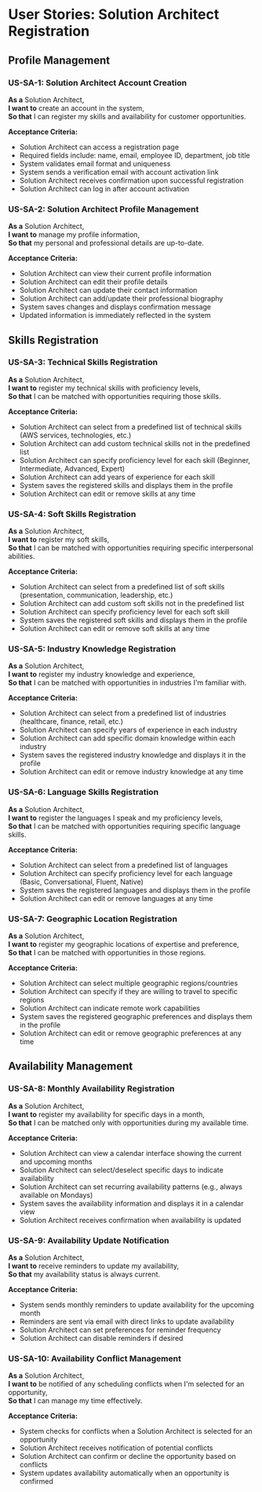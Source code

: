 # User Stories: Solution Architect Registration

## Profile Management

### US-SA-1: Solution Architect Account Creation
**As a** Solution Architect,  
**I want to** create an account in the system,  
**So that** I can register my skills and availability for customer opportunities.

**Acceptance Criteria:**
- Solution Architect can access a registration page
- Required fields include: name, email, employee ID, department, job title
- System validates email format and uniqueness
- System sends a verification email with account activation link
- Solution Architect receives confirmation upon successful registration
- Solution Architect can log in after account activation

### US-SA-2: Solution Architect Profile Management
**As a** Solution Architect,  
**I want to** manage my profile information,  
**So that** my personal and professional details are up-to-date.

**Acceptance Criteria:**
- Solution Architect can view their current profile information
- Solution Architect can edit their profile details
- Solution Architect can update their contact information
- Solution Architect can add/update their professional biography
- System saves changes and displays confirmation message
- Updated information is immediately reflected in the system

## Skills Registration

### US-SA-3: Technical Skills Registration
**As a** Solution Architect,  
**I want to** register my technical skills with proficiency levels,  
**So that** I can be matched with opportunities requiring those skills.

**Acceptance Criteria:**
- Solution Architect can select from a predefined list of technical skills (AWS services, technologies, etc.)
- Solution Architect can add custom technical skills not in the predefined list
- Solution Architect can specify proficiency level for each skill (Beginner, Intermediate, Advanced, Expert)
- Solution Architect can add years of experience for each skill
- System saves the registered skills and displays them in the profile
- Solution Architect can edit or remove skills at any time

### US-SA-4: Soft Skills Registration
**As a** Solution Architect,  
**I want to** register my soft skills,  
**So that** I can be matched with opportunities requiring specific interpersonal abilities.

**Acceptance Criteria:**
- Solution Architect can select from a predefined list of soft skills (presentation, communication, leadership, etc.)
- Solution Architect can add custom soft skills not in the predefined list
- Solution Architect can specify proficiency level for each soft skill
- System saves the registered soft skills and displays them in the profile
- Solution Architect can edit or remove soft skills at any time

### US-SA-5: Industry Knowledge Registration
**As a** Solution Architect,  
**I want to** register my industry knowledge and experience,  
**So that** I can be matched with opportunities in industries I'm familiar with.

**Acceptance Criteria:**
- Solution Architect can select from a predefined list of industries (healthcare, finance, retail, etc.)
- Solution Architect can specify years of experience in each industry
- Solution Architect can add specific domain knowledge within each industry
- System saves the registered industry knowledge and displays it in the profile
- Solution Architect can edit or remove industry knowledge at any time

### US-SA-6: Language Skills Registration
**As a** Solution Architect,  
**I want to** register the languages I speak and my proficiency levels,  
**So that** I can be matched with opportunities requiring specific language skills.

**Acceptance Criteria:**
- Solution Architect can select from a predefined list of languages
- Solution Architect can specify proficiency level for each language (Basic, Conversational, Fluent, Native)
- System saves the registered languages and displays them in the profile
- Solution Architect can edit or remove languages at any time

### US-SA-7: Geographic Location Registration
**As a** Solution Architect,  
**I want to** register my geographic locations of expertise and preference,  
**So that** I can be matched with opportunities in those regions.

**Acceptance Criteria:**
- Solution Architect can select multiple geographic regions/countries
- Solution Architect can specify if they are willing to travel to specific regions
- Solution Architect can indicate remote work capabilities
- System saves the registered geographic preferences and displays them in the profile
- Solution Architect can edit or remove geographic preferences at any time

## Availability Management

### US-SA-8: Monthly Availability Registration
**As a** Solution Architect,  
**I want to** register my availability for specific days in a month,  
**So that** I can be matched only with opportunities during my available time.

**Acceptance Criteria:**
- Solution Architect can view a calendar interface showing the current and upcoming months
- Solution Architect can select/deselect specific days to indicate availability
- Solution Architect can set recurring availability patterns (e.g., always available on Mondays)
- System saves the availability information and displays it in a calendar view
- Solution Architect receives confirmation when availability is updated

### US-SA-9: Availability Update Notification
**As a** Solution Architect,  
**I want to** receive reminders to update my availability,  
**So that** my availability status is always current.

**Acceptance Criteria:**
- System sends monthly reminders to update availability for the upcoming month
- Reminders are sent via email with direct links to update availability
- Solution Architect can set preferences for reminder frequency
- Solution Architect can disable reminders if desired

### US-SA-10: Availability Conflict Management
**As a** Solution Architect,  
**I want to** be notified of any scheduling conflicts when I'm selected for an opportunity,  
**So that** I can manage my time effectively.

**Acceptance Criteria:**
- System checks for conflicts when a Solution Architect is selected for an opportunity
- Solution Architect receives notification of potential conflicts
- Solution Architect can confirm or decline the opportunity based on conflicts
- System updates availability automatically when an opportunity is confirmed
